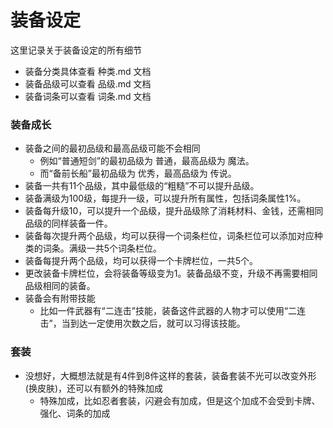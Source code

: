 # 装备设定
这里记录关于装备设定的所有细节

- 装备分类具体查看 种类.md 文档
- 装备品级可以查看 品级.md 文档
- 装备词条可以查看 词条.md 文档

### 装备成长
- 装备之间的最初品级和最高品级可能不会相同
  - 例如“普通短剑”的最初品级为 普通，最高品级为 魔法。
  - 而“备前长船”最初品级为 优秀，最高品级为 传说。
- 装备一共有11个品级，其中最低级的“粗糙”不可以提升品级。
- 装备满级为100级，每提升一级，可以提升所有属性，包括词条属性1%。
- 装备每升级10，可以提升一个品级，提升品级除了消耗材料、金钱，还需相同品级的同样装备一件。
- 装备每次提升两个品级，均可以获得一个词条栏位，词条栏位可以添加对应种类的词条。满级一共5个词条栏位。
- 装备每提升两个品级，均可以获得一个卡牌栏位，一共5个。
- 更改装备卡牌栏位，会将装备等级变为1。装备品级不变，升级不再需要相同品级相同的装备。
- 装备会有附带技能
  - 比如一件武器有“二连击”技能，装备这件武器的人物才可以使用“二连击”，当到达一定使用次数之后，就可以习得该技能。

### 套装
- 没想好，大概想法就是有4件到8件这样的套装，装备套装不光可以改变外形(换皮肤)，还可以有额外的特殊加成
  - 特殊加成，比如忍者套装，闪避会有加成，但是这个加成不会受到卡牌、强化、词条的加成